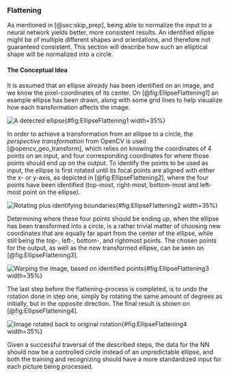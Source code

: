 ### Flattening
As mentioned in [@sec:skip_prep], being able to normalize the input to a neural network yields better, more consistent results. An identified ellipse might be of multiple different shapes and orientations, and therefore not guaranteed consistent. This section will describe how such an elliptical shape will be normalized into a circle.

#### The Conceptual Idea
It is assumed that an ellipse already has been identified on an image, and we know the pixel-coordinates of its center. On [@fig:EllipseFlattening1] an example ellipse has been drawn, along with some grid lines to help visualize how each transformation affects the image.

![A detected ellipse](report/assets/pictures/Ellipse1.png){#fig:EllipseFlattening1 width=35%}

In order to achieve a transformation from an ellipse to a circle, the _perspective transformation_ from OpenCV is used [@opencv_geo_transform], which relies on knowing the coordinates of 4 points on an input, and four corresponding coordinates for where those points should end up on the output. To identify the points to be used as input, the ellipse is first rotated until its focal points are aligned with either the x- or y-axis, as depicted in [@fig:EllipseFlattening2], where the four points have been identified (top-most, right-most, bottom-most and left-most point on the ellipse).

![Rotating plus identifying boundaries](report/assets/pictures/Ellipse2_1.png){#fig:EllipseFlattening2 width=35%}

Determining where these four points should be ending up, when the ellipse has been transformed into a circle, is a rather trivial matter of choosing new coordinates that are equally far apart from the center of the ellipse, while still being the top-, left-, bottom-, and rightmost points. The chosen points for the output, as well as the now transformed ellipse, can be seen on [@fig:EllipseFlattening3].

![Warping the image, based on identified points](report/assets/pictures/Ellipse3_1.png){#fig:EllipseFlattening3 width=35%}

The last step before the flattening-process is completed, is to undo the rotation done in step one, simply by rotating the same amount of degrees as initially, but in the opposite direction. The final result is shown on [@fig:EllipseFlattening4].

![Image rotated back to original rotation](report/assets/pictures/Ellipse4.png){#fig:EllipseFlattening4 width=35%}

Given a successful traversal of the described steps, the data for the NN should now be a controlled circle instead of an unpredictable ellipse, and both the training and recognizing should have a more standardized input for each picture being processed.   
